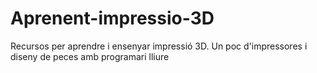 # Aprenent-impressio-3D
Recursos per aprendre i ensenyar impressió 3D. Un poc d'impressores i diseny de peces amb programari lliure
